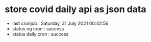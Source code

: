 # store covid daily api as json data

- last cronjob : Saturday, 31 July 2021 00:42:56
- status og cron : success
- status daily cron : success
      
      